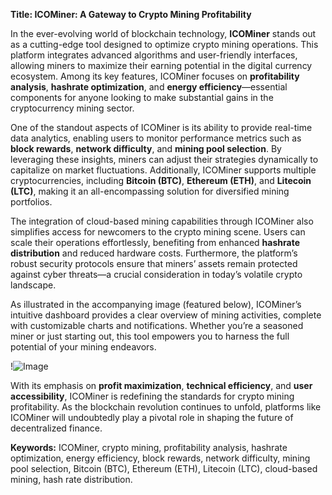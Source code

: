 **Title: ICOMiner: A Gateway to Crypto Mining Profitability**

In the ever-evolving world of blockchain technology, **ICOMiner** stands out as a cutting-edge tool designed to optimize crypto mining operations. This platform integrates advanced algorithms and user-friendly interfaces, allowing miners to maximize their earning potential in the digital currency ecosystem. Among its key features, ICOMiner focuses on **profitability analysis**, **hashrate optimization**, and **energy efficiency**—essential components for anyone looking to make substantial gains in the cryptocurrency mining sector.

One of the standout aspects of ICOMiner is its ability to provide real-time data analytics, enabling users to monitor performance metrics such as **block rewards**, **network difficulty**, and **mining pool selection**. By leveraging these insights, miners can adjust their strategies dynamically to capitalize on market fluctuations. Additionally, ICOMiner supports multiple cryptocurrencies, including **Bitcoin (BTC)**, **Ethereum (ETH)**, and **Litecoin (LTC)**, making it an all-encompassing solution for diversified mining portfolios.

The integration of cloud-based mining capabilities through ICOMiner also simplifies access for newcomers to the crypto mining scene. Users can scale their operations effortlessly, benefiting from enhanced **hashrate distribution** and reduced hardware costs. Furthermore, the platform’s robust security protocols ensure that miners’ assets remain protected against cyber threats—a crucial consideration in today’s volatile crypto landscape.

As illustrated in the accompanying image (featured below), ICOMiner’s intuitive dashboard provides a clear overview of mining activities, complete with customizable charts and notifications. Whether you’re a seasoned miner or just starting out, this tool empowers you to harness the full potential of your mining endeavors.

!![Image](https://github.com/user-attachments/assets/590b50a7-4459-4e76-8a31-559aed223621)

With its emphasis on **profit maximization**, **technical efficiency**, and **user accessibility**, ICOMiner is redefining the standards for crypto mining profitability. As the blockchain revolution continues to unfold, platforms like ICOMiner will undoubtedly play a pivotal role in shaping the future of decentralized finance.

**Keywords:** ICOMiner, crypto mining, profitability analysis, hashrate optimization, energy efficiency, block rewards, network difficulty, mining pool selection, Bitcoin (BTC), Ethereum (ETH), Litecoin (LTC), cloud-based mining, hash rate distribution.